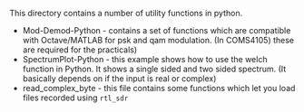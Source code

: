 This directory contains a number of utility functions in python.

* Mod-Demod-Python - contains a set of functions which are compatible with Octave/MATLAB for psk and qam modulation.
(In COMS4105) these are required for the practicals)
* SpectrumPlot-Python - this example shows how to use the welch function in Python. It shows a single sided and two sided spectrum.
(It basically depends on if the input is real or complex)
* read_complex_byte - this file contains some functions which let you load files recorded using `rtl_sdr`
